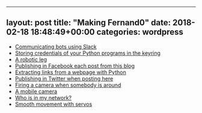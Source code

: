 
---
layout: post
title:  "Making Fernand0"
date:   2018-02-18 18:48:49+00:00
categories: wordpress
---
*  [Communicating bots using Slack](https://makingfernand0.wordpress.com/2018/02/18/communicating-bots-using-slack/)
*  [Storing credentials of your Python programs in the keyring](https://makingfernand0.wordpress.com/2016/01/24/storing-credentials-of-your-python-programs-in-the-keyring/)
*  [A robotic leg](https://makingfernand0.wordpress.com/2015/11/08/a-robotic-leg/)
*  [Publishing in Facebook each post from this blog](https://makingfernand0.wordpress.com/2015/10/19/publishing-in-facebook-each-post-from-this-blog/)
*  [Extracting links from a webpage with Python](https://makingfernand0.wordpress.com/2015/05/24/extracting-links-from-a-webpage-with-python/)
*  [Publishing in Twitter when posting here](https://makingfernand0.wordpress.com/2015/02/22/publishing-in-twitter-when-posting-here/)
*  [Firing a camera when somebody is around](https://makingfernand0.wordpress.com/2014/09/28/firing-a-camera-when-somebody-is-around/)
*  [A mobile camera](https://makingfernand0.wordpress.com/2014/07/20/a-mobile-camera/)
*  [Who is in my network?](https://makingfernand0.wordpress.com/2014/07/16/who-is-in-my-network/)
*  [Smooth movement with servos](https://makingfernand0.wordpress.com/2014/06/30/smooth-movement-with-servos/)

